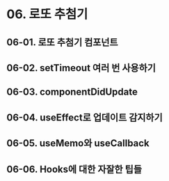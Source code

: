 # 06. 로또 추첨기

## 06-01. 로또 추첨기 컴포넌트

## 06-02. setTimeout 여러 번 사용하기

## 06-03. componentDidUpdate

## 06-04. useEffect로 업데이트 감지하기

## 06-05. useMemo와 useCallback

## 06-06. Hooks에 대한 자잘한 팁들





